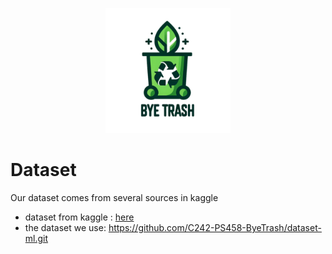 <p align="center">
  <img 
    width="200" 
    height="200" 
    src="https://github.com/C242-PS458-ByeTrash/ByeTrash/blob/main/logo.png" 
    alt="ByeTrash Logo">
</p>

# Dataset
Our dataset comes from several sources in kaggle 
- dataset from kaggle :
[here](https://www.kaggle.com/datasets/techsash/waste-classification-data)
- the dataset we use:
https://github.com/C242-PS458-ByeTrash/dataset-ml.git

